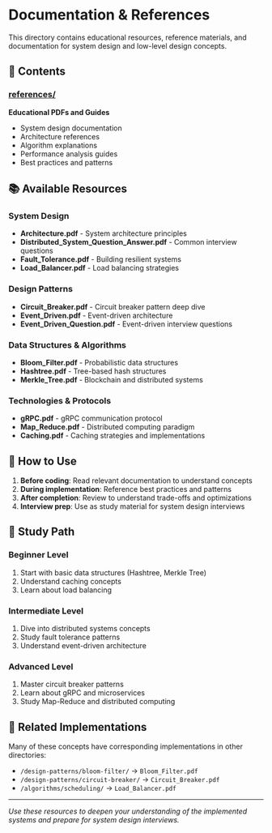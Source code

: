 # Documentation & References

This directory contains educational resources, reference materials, and documentation for system design and low-level design concepts.

## 📁 Contents

### [references/](references/)
**Educational PDFs and Guides**
- System design documentation
- Architecture references
- Algorithm explanations
- Performance analysis guides
- Best practices and patterns

## 📚 Available Resources

### System Design
- **Architecture.pdf** - System architecture principles
- **Distributed_System_Question_Answer.pdf** - Common interview questions
- **Fault_Tolerance.pdf** - Building resilient systems
- **Load_Balancer.pdf** - Load balancing strategies

### Design Patterns
- **Circuit_Breaker.pdf** - Circuit breaker pattern deep dive
- **Event_Driven.pdf** - Event-driven architecture
- **Event_Driven_Question.pdf** - Event-driven interview questions

### Data Structures & Algorithms
- **Bloom_Filter.pdf** - Probabilistic data structures
- **Hashtree.pdf** - Tree-based hash structures
- **Merkle_Tree.pdf** - Blockchain and distributed systems

### Technologies & Protocols
- **gRPC.pdf** - gRPC communication protocol
- **Map_Reduce.pdf** - Distributed computing paradigm
- **Caching.pdf** - Caching strategies and implementations

## 🎯 How to Use

1. **Before coding**: Read relevant documentation to understand concepts
2. **During implementation**: Reference best practices and patterns
3. **After completion**: Review to understand trade-offs and optimizations
4. **Interview prep**: Use as study material for system design interviews

## 📖 Study Path

### Beginner Level
1. Start with basic data structures (Hashtree, Merkle Tree)
2. Understand caching concepts
3. Learn about load balancing

### Intermediate Level
1. Dive into distributed systems concepts
2. Study fault tolerance patterns
3. Understand event-driven architecture

### Advanced Level
1. Master circuit breaker patterns
2. Learn about gRPC and microservices
3. Study Map-Reduce and distributed computing

## 🔗 Related Implementations

Many of these concepts have corresponding implementations in other directories:
- `/design-patterns/bloom-filter/` → `Bloom_Filter.pdf`
- `/design-patterns/circuit-breaker/` → `Circuit_Breaker.pdf`
- `/algorithms/scheduling/` → `Load_Balancer.pdf`

---

*Use these resources to deepen your understanding of the implemented systems and prepare for system design interviews.*
